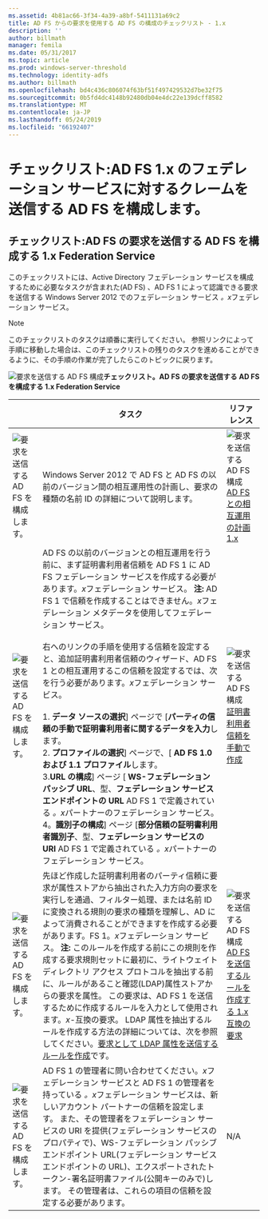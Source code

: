 ```yaml
---
ms.assetid: 4b81ac66-3f34-4a39-a8bf-5411131a69c2
title: AD FS からの要求を使用する AD FS の構成のチェックリスト - 1.x
description: ''
author: billmath
manager: femila
ms.date: 05/31/2017
ms.topic: article
ms.prod: windows-server-threshold
ms.technology: identity-adfs
ms.author: billmath
ms.openlocfilehash: bd4c436c806074f63bf51f497429532d7be32f75
ms.sourcegitcommit: 0b5fd4dc4148b92480db04e4dc22e139dcff8582
ms.translationtype: MT
ms.contentlocale: ja-JP
ms.lasthandoff: 05/24/2019
ms.locfileid: "66192407"
---
```

# <a name="checklist-configuring-ad-fs-to-send-claims-to-an-ad-fs-1x-federation-service"></a>チェックリスト:AD FS 1.x のフェデレーション サービスに対するクレームを送信する AD FS を構成します。

  
## <a name="checklist-configuring-ad-fs-to-send-claims-to-an-adfs1x-federation-service"></a>チェックリスト:AD FS の要求を送信する AD FS を構成する 1.x Federation Service  
このチェックリストには、Active Directory フェデレーション サービスを構成するために必要なタスクが含まれた\(AD FS\) 、AD FS 1 によって認識できる要求を送信する Windows Server 2012 でのフェデレーション サービス *。x*フェデレーション サービス。  
  
> [!NOTE]  
> このチェックリストのタスクは順番に実行してください。 参照リンクによって手順に移動した場合は、このチェックリストの残りのタスクを進めることができるように、その手順の作業が完了したらこのトピックに戻ります。  
  
![要求を送信する AD FS 構成](media/2b05dce3-938f-4168-9b8f-1f4398cbdb9b.gif)**チェックリスト。AD FS の要求を送信する AD FS を構成する 1.x Federation Service**  
  
||タスク|リファレンス|  
|-|--------|-------------|  
|![要求を送信する AD FS を構成します。](media/icon_checkboxo.gif)|Windows Server 2012 で AD FS と AD FS の以前のバージョン間の相互運用性の計画し、要求の種類の名前 ID の詳細について説明します。|![要求を送信する AD FS 構成](media/faa393df-4856-4431-9eda-4f4e5be72a90.gif)[AD FS との相互運用の計画 1.x](https://technet.microsoft.com/library/ff678040.aspx)|  
|![要求を送信する AD FS を構成します。](media/icon_checkboxo.gif)|AD FS の以前のバージョンとの相互運用を行う前に、まず証明書利用者信頼を AD FS 1 に AD FS フェデレーション サービスを作成する必要があります。*x*フェデレーション サービス。 **注:** AD FS 1 で信頼を作成することはできません。*x*フェデレーション メタデータを使用してフェデレーション サービス。<br /><br />右へのリンクの手順を使用する信頼を設定すると、追加証明書利用者信頼のウィザード、AD FS 1 との相互運用するこの信頼を設定するでは、次を行う必要があります。*x*フェデレーション サービス。<br /><br />1. **データ ソースの選択**] ページで [**パーティの信頼の手動で証明書利用者に関するデータを入力**します。<br />2. **プロファイルの選択**] ページで、[ **AD FS 1.0 および 1.1 プロファイル**します。<br />3.**URL の構成**] ページ [ **WS\-フェデレーション パッシブ URL**、型、**フェデレーション サービス エンドポイントの URL** AD FS 1 で定義されている *。x*パートナーのフェデレーション サービス。<br />4。**識別子の構成**] ページ [**部分信頼の証明書利用者識別子**、型、**フェデレーション サービスの URI** AD FS 1 で定義されている *。x*パートナーのフェデレーション サービス。|![要求を送信する AD FS 構成](media/faa393df-4856-4431-9eda-4f4e5be72a90.gif)[証明書利用者信頼を手動で作成](../../ad-fs/operations/Create-a-Relying-Party-Trust.md)|  
|![要求を送信する AD FS を構成します。](media/icon_checkboxo.gif)|先ほど作成した証明書利用者のパーティ信頼に要求が属性ストアから抽出された入力方向の要求を実行しを通過、フィルター処理、または名前 ID に変換される規則の要求の種類を理解し、AD によって消費されることができますを作成する必要があります。FS 1。*x*フェデレーション サービス。 **注:** このルールを作成する前にこの規則を作成する要求規則セットに最初に、ライトウェイト ディレクトリ アクセス プロトコルを抽出する前に、ルールがあること確認\(LDAP\)属性ストアからの要求を属性。 この要求は、AD FS 1 を送信するために作成するルールを入力として使用されます。*x*\-互換の要求。 LDAP 属性を抽出するルールを作成する方法の詳細については、次を参照してください。[要求として LDAP 属性を送信するルールを作成](../../ad-fs/operations/Create-a-Rule-to-Send-LDAP-Attributes-as-Claims.md)です。|![要求を送信する AD FS 構成](media/faa393df-4856-4431-9eda-4f4e5be72a90.gif)[AD FS を送信するルールを作成する 1.x 互換の要求](../../ad-fs/operations/Create-a-Rule-to-Send-an-AD-FS-1x-Compatible-Claim.md)|  
|![要求を送信する AD FS を構成します。](media/icon_checkboxo.gif)|AD FS 1 の管理者に問い合わせてください。*x*フェデレーション サービスと AD FS 1 の管理者を持っている *。x*フェデレーション サービスは、新しいアカウント パートナーの信頼を設定します。 また、その管理者をフェデレーション サービスの URI を提供\(フェデレーション サービスのプロパティで\)、WS\-フェデレーション パッシブ エンドポイント URL\(フェデレーション サービス エンドポイントの URL\)、エクスポートされたトークン\-署名証明書ファイル\(公開キーのみで\)します。 その管理者は、これらの項目の信頼を設定する必要があります。|N\/A|  
  

